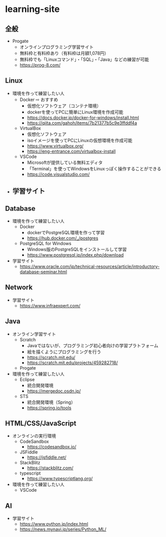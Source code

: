 # learning-site

## 全般
* Progate
  - オンラインプログラミング学習サイト
  - 無料枠と有料枠あり（有料枠は月額1,078円）
  - 無料枠でも「Linuxコマンド」・「SQL」・「Java」などの練習が可能
  - https://prog-8.com/

## Linux
* 環境を作って練習したい人
  - Docker ⇨ おすすめ
    - 仮想化ソフトウェア（コンテナ環境）
    - dockerを使ってPCに簡単にLinux環境を作成可能
    - https://docs.docker.jp/docker-for-windows/install.html
    - https://qiita.com/gahoh/items/7b21377b5c9e3ffddf4a
  - VirtualBox
    - 仮想化ソフトウェア
    - isoイメージを使ってPCにLinuxの仮想環境を作成可能
    - https://www.virtualbox.org/
    - https://eng-entrance.com/virtualbox-install
  - VSCode
    - Microsoftが提供している無料エディタ
    - 「Terminal」を使ってWindowsをLinuxっぽく操作することができる
    - https://code.visualstudio.com/
* 学習サイト
  - 

## Database
* 環境を作って練習したい人
  - Docker
    - dockerでPostgreSQL環境を作って学習
    - https://hub.docker.com/_/postgres
  - PostgreSQL for Windows
    - Windows版のPostgreSQLをインストールして学習
    - https://www.postgresql.jp/index.php/download
* 学習サイト
  - https://www.oracle.com/jp/technical-resources/article/introductory-database-seminar.html

## Network
* 学習サイト
  - https://www.infraexpert.com/

## Java
* オンライン学習サイト
  - Scratch
    - Javaではないが、プログラミング初心者向けの学習プラトフォーム
    - 絵を描くようにプログラミングを行う
    - https://scratch.mit.edu/
    - https://scratch.mit.edu/projects/459282718/
  - Progate
* 環境を作って練習したい人
  - Eclipse
    - 統合開発環境
    - https://mergedoc.osdn.jp/
  - STS
    - 統合開発環境（Spring）
    - https://spring.io/tools

## HTML/CSS/JavaScript
* オンラインの実行環境
  - CodeSandbox
    - https://codesandbox.io/
  - JSFiddle
    - https://jsfiddle.net/
  - StackBlitz
    - https://stackblitz.com/
  - typescript
    - https://www.typescriptlang.org/
* 環境を作って練習したい人
  - VSCode

## AI
* 学習サイト
  - https://www.python.jp/index.html
  - https://news.mynavi.jp/series/Python_ML/